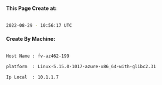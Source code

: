 
   
#### This Page Create at:

```bash

2022-08-29 - 10:56:17 UTC

```

#### Create By Machine:

```bash

Host Name : fv-az462-199

platform  : Linux-5.15.0-1017-azure-x86_64-with-glibc2.31

Ip Local  : 10.1.1.7

```

